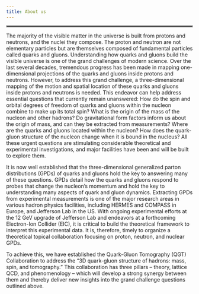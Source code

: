 ```yaml
---
title: About us
---
```

<hr style="border:2px solid gray">

The majority of the visible matter in the universe is built from protons and neutrons, and the nuclei they compose. The proton and neutron are not elementary particles but are themselves composed of fundamental particles called quarks and gluons. Understanding how quarks and gluons build the visible universe is one of the grand challenges of modern science. Over the last several decades, tremendous progress has been made in mapping one-dimensional projections of the quarks and gluons inside protons and neutrons. However, to address this grand challenge, a three-dimensional mapping of the motion and spatial location of these quarks and gluons inside protons and neutrons is needed. This endeavor can help address essential questions that currently remain unanswered: How do the spin and orbital degrees of freedom of quarks and gluons within the nucleon combine to make up its total spin? What is the origin of the mass of the nucleon and other hadrons? Do gravitational form factors inform us about the origin of mass, and can they be extracted from measurements? Where are the quarks and gluons located within the nucleon? How does the quark-gluon structure of the nucleon change when it is bound in the nucleus? All these urgent questions are stimulating considerable theoretical and experimental investigations, and major facilities have been and will be built to explore them.

It is now well established that the three-dimensional generalized parton distributions (GPDs) of quarks and gluons hold the key to answering many of these questions. GPDs detail how the quarks and gluons respond to probes that change the nucleon’s momentum and hold the key to understanding many aspects of quark and gluon dynamics. Extracting GPDs from experimental measurements is one of the major research areas in various hadron physics facilities, including HERMES and COMPASS in Europe, and Jefferson Lab in the US. With ongoing experimental efforts at the 12 GeV upgrade of Jefferson Lab and endeavors at a forthcoming Electron-Ion Collider (EIC), it is critical to build the theoretical framework to interpret this experimental data. It is, therefore, timely to organize a theoretical topical collaboration focusing on proton, neutron, and nuclear GPDs.

To achieve this, we have established the Quark-Gluon Tomography (QGT) Collaboration to address the “3D quark-gluon structure of hadrons: mass, spin, and tomography.” This collaboration has three pillars – theory, lattice QCD, and phenomenology – which will develop a strong synergy between them and thereby deliver new insights into the grand challenge questions outlined above.
